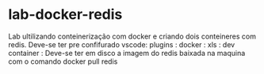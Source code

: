 # lab-docker-redis
Lab ultilizando conteinerização com docker e criando dois conteineres com redis.
Deve-se ter pre confifurado
  vscode: plugins : docker : xls : dev container :
Deve-se ter em disco a imagem do redis baixada na maquina com o comando  docker pull redis
